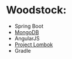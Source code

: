 # Woodstock: 

* Spring Boot
* [MongoDB](https://hub.docker.com/_/mongo/)
* AngularJS
* [Project Lombok](https://projectlombok.org/)
* Gradle
